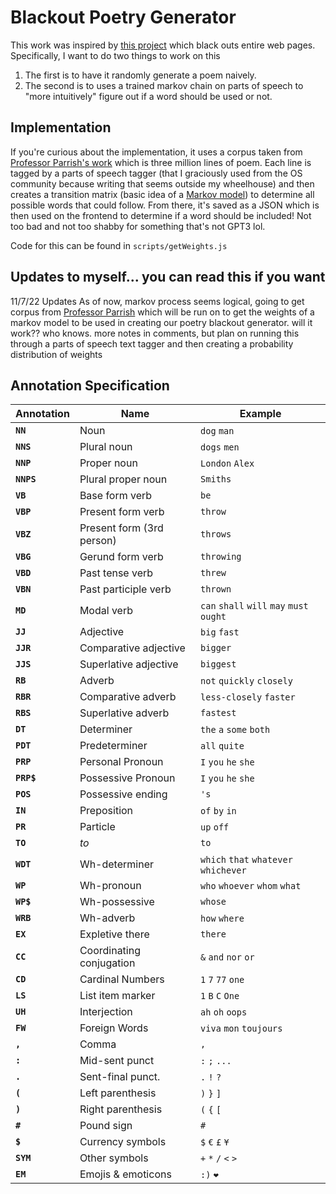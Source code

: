 # Blackout Poetry Generator

This work was inspired by [this project](https://mkremins.github.io/blackout/) which black outs entire web pages. Specifically, I want to do two things to work on this

1. The first is to have it randomly generate a poem naively.
2. The second is to uses a trained markov chain on parts of speech to "more intuitively" figure out if a word should be used or not.

## Implementation

If you're curious about the implementation, it uses a corpus taken from [Professor Parrish's work](https://github.com/aparrish/gutenberg-poetry-corpus) which is three million lines of poem. Each line is tagged by a parts of speech tagger (that I graciously used from the OS community because writing that seems outside my wheelhouse) and then creates a transition matrix (basic idea of a [Markov model](https://en.wikipedia.org/wiki/Markov_model)) to determine all possible words that could follow. From there, it's saved as a JSON which is then used on the frontend to determine if a word should be included! Not too bad and not too shabby for something that's not GPT3 lol.

Code for this can be found in `scripts/getWeights.js`

<!-- Important docs -->

## Updates to myself... you can read this if you want

11/7/22 Updates
As of now, markov process seems logical, going to get corpus from [Professor Parrish](https://www.decontextualize.com/) which will be run on to get the weights of a markov model to be used in creating our poetry blackout generator. will it work?? who knows. more notes in comments, but plan on running this through a parts of speech text tagger and then creating a probability distribution of weights

## Annotation Specification

| Annotation | Name                      | Example                                   |
| ---------- | ------------------------- | ----------------------------------------- |
| **`NN`**   | Noun                      | `dog` `man`                               |
| **`NNS`**  | Plural noun               | `dogs` `men`                              |
| **`NNP`**  | Proper noun               | `London` `Alex`                           |
| **`NNPS`** | Plural proper noun        | `Smiths`                                  |
| **`VB`**   | Base form verb            | `be`                                      |
| **`VBP`**  | Present form verb         | `throw`                                   |
| **`VBZ`**  | Present form (3rd person) | `throws`                                  |
| **`VBG`**  | Gerund form verb          | `throwing`                                |
| **`VBD`**  | Past tense verb           | `threw`                                   |
| **`VBN`**  | Past participle verb      | `thrown`                                  |
| **`MD`**   | Modal verb                | `can` `shall` `will` `may` `must` `ought` |
| **`JJ`**   | Adjective                 | `big` `fast`                              |
| **`JJR`**  | Comparative adjective     | `bigger`                                  |
| **`JJS`**  | Superlative adjective     | `biggest`                                 |
| **`RB`**   | Adverb                    | `not` `quickly` `closely`                 |
| **`RBR`**  | Comparative adverb        | `less-closely` `faster`                   |
| **`RBS`**  | Superlative adverb        | `fastest`                                 |
| **`DT`**   | Determiner                | `the` `a` `some` `both`                   |
| **`PDT`**  | Predeterminer             | `all` `quite`                             |
| **`PRP`**  | Personal Pronoun          | `I` `you` `he` `she`                      |
| **`PRP$`** | Possessive Pronoun        | `I` `you` `he` `she`                      |
| **`POS`**  | Possessive ending         | `'s`                                      |
| **`IN`**   | Preposition               | `of` `by` `in`                            |
| **`PR`**   | Particle                  | `up` `off`                                |
| **`TO`**   | _to_                      | `to`                                      |
| **`WDT`**  | Wh-determiner             | `which` `that` `whatever` `whichever`     |
| **`WP`**   | Wh-pronoun                | `who` `whoever` `whom` `what`             |
| **`WP$`**  | Wh-possessive             | `whose`                                   |
| **`WRB`**  | Wh-adverb                 | `how` `where`                             |
| **`EX`**   | Expletive there           | `there`                                   |
| **`CC`**   | Coordinating conjugation  | `&` `and` `nor` `or`                      |
| **`CD`**   | Cardinal Numbers          | `1` `7` `77` `one`                        |
| **`LS`**   | List item marker          | `1` `B` `C` `One`                         |
| **`UH`**   | Interjection              | `ah` `oh` `oops`                          |
| **`FW`**   | Foreign Words             | `viva` `mon` `toujours`                   |
| **`,`**    | Comma                     | `,`                                       |
| **`:`**    | Mid-sent punct            | `:` `;` `...`                             |
| **`.`**    | Sent-final punct.         | `.` `!` `?`                               |
| **`(`**    | Left parenthesis          | `)` `}` `]`                               |
| **`)`**    | Right parenthesis         | `(` `{` `[`                               |
| **`#`**    | Pound sign                | `#`                                       |
| **`$`**    | Currency symbols          | `$` `€` `£` `¥`                           |
| **`SYM`**  | Other symbols             | `+` `*` `/` `<` `>`                       |
| **`EM`**   | Emojis & emoticons        | `:)` `❤`                                  |
